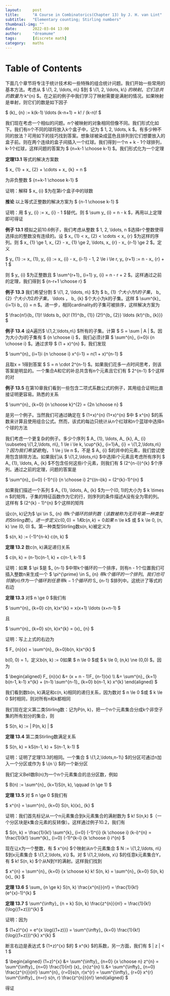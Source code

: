 ```yaml
---
layout:     post
title:      "A Course in Combinatorics(Chapter 13) by J. H. van Lint"
subtitle:   "Elementary counting; Stirling numbers"
thumbnail-img: ""
date:       2022-03-04 13:00
author:     "dreamume"
tags: 		[discrete math]
category:   maths
---
```

<head>
    <script src="https://cdn.mathjax.org/mathjax/latest/MathJax.js?config=TeX-AMS-MML_HTMLorMML" type="text/javascript"></script>
    <script type="text/x-mathjax-config">
        MathJax.Hub.Config({
            tex2jax: {
            skipTags: ['script', 'noscript', 'style', 'textarea', 'pre'],
            inlineMath: [['$','$']]
            }
        });
    </script>
</head>

# Table of Contents



下面几个章节将专注于统计技术和一些特殊的组合统计问题。我们开始一些常用的基本方法。考虑从 $ \\{1, 2, \\ldots, n\\} $到 $ \\{1, 2, \\ldots, k\\} $的映射。它们总共的数量为$ k^{n} $。在之前的例子中我们学习了映射需要是满射的情况。如果映射是单射，则它们的数是如下因子

$ (k)_ {n} := k(k-1) \\ldots (k-n+1) = k! / (k-n)! $

我们现在考虑一个相似的问题。n个被映射的对象相同但像不同。我们形式化如下。我们有n个不同的球将放入k个盒子中，记为 $ 1, 2, \\ldots, k $。有多少种不同的放法？可用如下的技巧找到答案。想象球被染成蓝色且排列到它们想要放入的盒子前。则在两个连续的盒子间插入一个红球。我们得到一个n + k - 1个球排列，k-1个红球，这样问题的答案为 $ {n+k-1 \\choose k-1} $。我们形式化为一个定理

**定理13.1** 等式的解决方案数

$ x_ {1} + x_ {2} + \\cdots + x_ {k} = n $

为非负整数 $ {n+k-1 \\choose k-1} $

证明：解释 $ x_ {i} $为在第i个盒子中的球数

**推论** 以上等式正整数的解决方案为 $ {n-1 \\choose k-1} $

证明：用 $ y_ {i} := x_ {i} - 1 $替代。则 $ \\sum y_ {i} = n - k $，再用以上定理即可得证

**例子 13.1** 模拟之前10.6例子，我们考虑从整数 $ 1, 2, \\ldots, n $选择r个整数使得选择出的整数没有连续的。设 $ x_ {1} < x_ {2} < \\cdots < x_ {r} $为这样的序列。则 $ x_ {1} \\ge 1, x_ {2} - x_ {1} \\ge 2, \\ldots, x_ {r} - x_ {r-1} \\ge 2 $。定义

$ y_ {1} := x_ {1}, y_ {i} := x_ {i} - x_ {i-1} - 1, 2 \\le i \\le r, y_ {r+1} := n - x_ {r} + 1 $

则 $ y_ {i} $为正整数且 $ \\sum^{r+1}_ {i=1} y_ {i} = n - r + 2 $。这样通过之前的定理，我们得到 $ {n-r+1 \\choose r} $

**例子 13.3** 我们希望分割 $ \\{1, 2, \\ldots, n\\} $为 $ b_ {1} $个大小为1的子集，$ b_ {2} $个大小为2的子集，$ \\ldots $，$ b_ {k} $个大小为k的子集。这样 $ \\sum^{k}_ {i=1}i b_ {i} = n $。进一步，相同cardinality的子集可被排序，这样解决方案为

$ \\frac{n!}{b_ {1}! \\ldots b_ {k}! (1!)^{b_ {1}} (2!)^{b_ {2}} \\ldots (k!)^{b_ {k}}} $

**例子 13.4** 设A遍历$ \\{1,2,\\ldots,n\\} $所有的子集。计算 $ S = \\sum \| A \| $。因为大小为i的子集有 $ {n \\choose i} $，我们必须计算 $ \\sum^{n}_ {i=0}i {n \\choose i} $。通过求导 $ (1 + x)^{n} $，我们发现

$ \\sum^{n}_ {i=1}i {n \\choose i} x^{i-1} = n(1 + x)^{n-1} $ 

且取x = 1得到答案 $ S = n \\cdot 2^{n-1} $。如果我们花多一点时间思考，则该答案是明显的。一个集合A和它的补总共含有n个元素且它们有 $ 2^{n-1} $个这样的对

**例子 13.5** 在第10章我们看到一些包含二项式系数公式的例子，其用组合证明比直接证明更容易。熟悉的关系

$ \\sum^{n}_ {k=0} {n \\choose k}^{2} = {2n \\choose n} $

是另一个例子。当然我们可通过确定在 $ (1+x)^{n} (1+x)^{n} $中 $ x^{n} $的系数来计算且使用组合公式。然而，该式的每边只统计从n个红球和n个蓝球中选择n个球的方法

我们考虑一个更复杂的例子。多少个序列 $ A_ {1}, \\ldots, A_ {k}, A_ {i} \\subseteq \\{1,2,\\ldots, n\\}, 1 \\le i \\le k, \\cup^{k}_ {i=1}A_ {i} = \\{1,2,\\ldots,n\\} $？因为我们希望避免j，$ 1 \\le j \\le n $，不是 $ A_ {i} $的并中的元素，我们尝试使用包含排除方法。如果我们从 $ \\{1,2,\\ldots,n\\} $中选择i个元素且考虑所有序列 $ A_ {1}, \\ldots, A_ {k} $不包含任何这些i个元素，则我们有 $ (2^{n-i})^{k} $个序列。通过之前的定理，问题的答案是

$ \\sum^{n}_ {i=0} (-1)^{i} {n \\choose i} 2^{(n-i)k} = (2^{k}-1)^{n} $

如果我们描述一个系列 $ A_ {1}, \\ldots, A_ {k} $为一个(0, 1)的大小为 $ k \\times n $的矩阵，子集的特征函数作为它的行，则序列的条件描述A没有全为零的列。这样有 $ (2^{k} - 1)^{n} $个这样的矩阵

  设c(n, k)记为$ \\pi \\in S_ {n} $带k个循环的排列数（该数被称为无符号第一种类型的Stirling数）。进一步定义c(0, 0) = 1和c(n, k) = 0如果$ n \\le k$ 或 $ k \\le 0, (n, k) \\ne (0, 0) $。第一种类型Stirling数s(n, k)被定义为

$ s(n, k) := (-1)^{n-k} c(n, k) $

**定理 13.2** 数c(n, k)满足递归关系

$ c(n, k) = (n-1)c(n-1, k) + c(n-1, k-1) $

证明：如果 $ \\pi $是 $_ {n-1} $中带k个循环的一个排序，则有n - 1个位置我们可插入整数n来生成一个 $ \\pi^{\\prime} \\in S_ {n} $带k个循环的一个排列。我们也可邻接(n)作为一个循环到任意带k - 1个循环的$ S_ {n-1} $排列中。这统计了等式的右边

**定理 13.3** 对$ n \\ge 0 $我们有

$ \\sum^{n}_ {k=0} c(n, k)x^{k} = x(x+1) \\ldots (x+n-1) $

且

$ \\sum^{n}_ {k=0} s(n, k)x^{k} = (x)_ {n} $

证明：写上上式的右边为

$ F_ {n}(x) = \\sum^{n}_ {k=0}b(n, k)x^{k} $

b(0, 0) = 1，定义b(n, k) := 0如果 $ n \\le 0 $或 $ k \\le 0, (n,k) \\ne (0,0) $。因为

$ \\begin{aligned} F_ {n}(x) &= (x + n - 1)F_ {n-1}(x) \\\\ &= \\sum^{n}_ {k=1} b(n-1, k-1) x^{k} + (n-1) \\sum^{n-1}_ {k=0} b(n-1, k) x^{k} \\end{aligned} $

我们看到数b(n, k)满足和c(n, k)相同的递归关系，因为数对 $ n \\le 0 $或 $ k \\le 0 $时相同，则对所有n和k都相同

我们现在定义第二类Stirling数：记为P(n, k)，把一个n个元素集合分成k个非空子集的所有划分的集合，则

$ S(n, k) := \| P(n, k) \| $

**定理 13.4** 第二类Stirling数满足关系

$ S(n, k) = kS(n-1, k) + S(n-1, k-1) $

证明：证明了定理13.3的相同。一个集合 $ \\{1,2,\\ldots,n-1\\} $的分区可通过n加入一个分区或作为 $ \\{n \\} $的一个新分区

我们定义Bell数B(n)为一个n个元素集合的总分区数，例如

$ B(n) := \\sum^{n}_ {k=1}S(n, k), \\qquad (n \\ge 1) $

**定理 13.5** 对 $ n \\ge 0 $我们有

$ x^{n} = \\sum^{n}_ {k=0} S(n, k)(x)_ {k} $

证明：我们首先标记从一个n元素集合到k元素集合的满射数为 $ k! S(n,k) $（一个分区块是k集合元素的反转像）。这样通过例子10.2，我们有

$ S(n, k) = \\frac{1}{k!} \\sum^{k}_ {i=0} (-1)^{i} {k \\choose i} (k-i)^{n} = \\frac{1}{k!} \\sum^{k}_ {i=0} (-1)^{k-i} {k \\choose i} i^{n} $

现在让x为一个整数，有 $ x^{n} $个映射从n个元素集合 $ N := \\{1,2,\\ldots, n\\} $到x元素集合 $ \\{1,2,\\ldots, x\\} $。对 $ \\{1,2,\\ldots, x\\} $的任意k元素集合Y，有 $ k! S(n, k) $个从N到Y的满射。这样我们找到

$ x^{n} = \\sum^{n}_ {k=0} {x \\choose k} k! S(n, k) = \\sum^{n}_ {k=0} S(n, k) (x)_ {k} $

**定理 13.6** $ \\sum_ {n \\ge k} S(n, k) \\frac{x^{n}}{n!} = \\frac{1}{k!} (e^{x}-1)^{k} $

**定理 13.7** $ \\sum^{\\infty}_ {n = k} S(n, k) \\frac{z^{n}}{n!} = \\frac{1}{k!} (\\log{(1+z)})^{k} $

证明：因为

$ (1+z)^{x} = e^{x \\log{(1+z)}} = \\sum^{\\infty}_ {k=0} \\frac{1}{k!} (\\log{(1+z)})^{k} x^{k} $

断言右边是表达式 $ (1+z)^{x} $的 $ x^{k} $的系数，另一方面，我们有 $ \| z \| < 1 $

$ \\begin{aligned} (1+z)^{x} &= \\sum^{\\infty}_ {n=0} {x \\choose n} z^{n} = \\sum^{\\infty}_ {n=0} \\frac{1}{n!} (x)_ {n}z^{n} \\\\ &= \\sum^{\\infty}_ {n=0} \\frac{z^{n}}{n!} \\sum^{n}_ {r=0}s(n, r)x^{r} = \\sum^{\\infty}_ {r=0} x^{r} \\sum^{\\infty}_ {n=r} s(n, r) \\frac{z^{n}}{n!} \\end{aligned} $

得证
